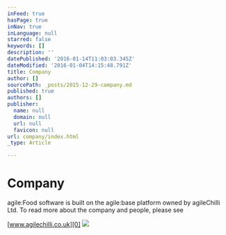 ```yaml
---
inFeed: true
hasPage: true
inNav: true
inLanguage: null
starred: false
keywords: []
description: ''
datePublished: '2016-01-14T11:03:03.345Z'
dateModified: '2016-01-04T14:15:48.791Z'
title: Company
author: []
sourcePath: _posts/2015-12-29-company.md
published: true
authors: []
publisher:
  name: null
  domain: null
  url: null
  favicon: null
url: company/index.html
_type: Article

---
```

# Company

agile:Food software is built on the agile:base platform owned by agileChilli Ltd. To read more about the company and people, please see

[www.agilechilli.co.uk][0]
![](https://s3-us-west-2.amazonaws.com/the-grid-img/p/e8786a6bb2b76fba857dff290e4113ff8434b271.png)

[0]: http://www.agilechilli.co.uk/